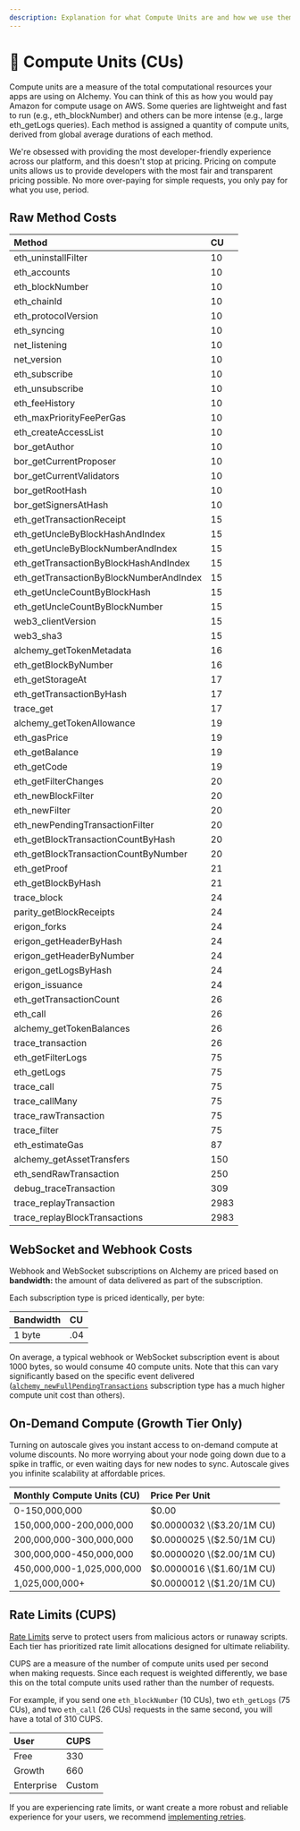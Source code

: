 ```yaml
---
description: Explanation for what Compute Units are and how we use them.
---
```


# 🔩 Compute Units \(CUs\)

Compute units are a measure of the total computational resources your apps are using on Alchemy. You can think of this as how you would pay Amazon for compute usage on AWS. Some queries are lightweight and fast to run \(e.g., eth\_blockNumber\) and others can be more intense \(e.g., large eth\_getLogs queries\). Each method is assigned a quantity of compute units, derived from global average durations of each method.

We're obsessed with providing the most developer-friendly experience across our platform, and this doesn't stop at pricing. Pricing on compute units allows us to provide developers with the most fair and transparent pricing possible. No more over-paying for simple requests, you only pay for what you use, period.

## Raw Method Costs

| Method | CU |
| :--- | :--- |
| eth\_uninstallFilter | 10 |
| eth\_accounts | 10 |
| eth\_blockNumber | 10 |
| eth\_chainId | 10 |
| eth\_protocolVersion | 10 |
| eth\_syncing | 10 |
| net\_listening | 10 |
| net\_version | 10 |
| eth\_subscribe | 10 |
| eth\_unsubscribe | 10 |
| eth\_feeHistory | 10 |
| eth\_maxPriorityFeePerGas | 10 |
| eth\_createAccessList | 10 |
| bor\_getAuthor | 10 |
| bor\_getCurrentProposer | 10 |
| bor\_getCurrentValidators | 10 |
| bor\_getRootHash | 10 |
| bor\_getSignersAtHash | 10 |
| eth\_getTransactionReceipt | 15 |
| eth\_getUncleByBlockHashAndIndex | 15 |
| eth\_getUncleByBlockNumberAndIndex | 15 |
| eth\_getTransactionByBlockHashAndIndex | 15 |
| eth\_getTransactionByBlockNumberAndIndex | 15 |
| eth\_getUncleCountByBlockHash | 15 |
| eth\_getUncleCountByBlockNumber | 15 |
| web3\_clientVersion | 15 |
| web3\_sha3 | 15 |
| alchemy\_getTokenMetadata | 16 |
| eth\_getBlockByNumber | 16 |
| eth\_getStorageAt | 17 |
| eth\_getTransactionByHash | 17 |
| trace\_get | 17 |
| alchemy\_getTokenAllowance | 19 |
| eth\_gasPrice | 19 |
| eth\_getBalance | 19 |
| eth\_getCode | 19 |
| eth\_getFilterChanges | 20 |
| eth\_newBlockFilter | 20 |
| eth\_newFilter | 20 |
| eth\_newPendingTransactionFilter | 20 |
| eth\_getBlockTransactionCountByHash | 20 |
| eth\_getBlockTransactionCountByNumber | 20 |
| eth\_getProof | 21 |
| eth\_getBlockByHash | 21 |
| trace\_block | 24 |
| parity\_getBlockReceipts | 24 |
| erigon\_forks | 24 |
| erigon\_getHeaderByHash | 24 |
| erigon\_getHeaderByNumber | 24 |
| erigon\_getLogsByHash | 24 |
| erigon\_issuance | 24 |
| eth\_getTransactionCount | 26 |
| eth\_call | 26 |
| alchemy\_getTokenBalances | 26 |
| trace\_transaction | 26 |
| eth\_getFilterLogs | 75 |
| eth\_getLogs | 75 |
| trace\_call | 75 |
| trace\_callMany | 75 |
| trace\_rawTransaction | 75 |
| trace\_filter | 75 |
| eth\_estimateGas | 87 |
| alchemy\_getAssetTransfers | 150 |
| eth\_sendRawTransaction | 250 |
| debug\_traceTransaction | 309 |
| trace\_replayTransaction | 2983 |
| trace\_replayBlockTransactions | 2983 |

## WebSocket and Webhook Costs

Webhook and WebSocket subscriptions on Alchemy are priced based on **bandwidth:** the amount of data delivered as part of the subscription.

Each subscription type is priced identically, per byte:

| Bandwidth | CU |
| :--- | :--- |
| 1 byte | .04 |

On average, a typical webhook or WebSocket subscription event is about 1000 bytes, so would consume 40 compute units. Note that this can vary significantly based on the specific event delivered \([`alchemy_newFullPendingTransactions`](../guides/using-websockets.md#1-alchemy_newfullpendingtransactions) subscription type has a much higher compute unit cost than others\).

## On-Demand Compute \(Growth Tier Only\)

Turning on autoscale gives you instant access to on-demand compute at volume discounts. No more worrying about your node going down due to a spike in traffic, or even waiting days for new nodes to sync. Autoscale gives you infinite scalability at affordable prices.

| Monthly Compute Units \(CU\) | Price Per Unit |
| :--- | :--- |
| 0-150,000,000 | $0.00 |
| 150,000,000-200,000,000 | $0.0000032 \($3.20/1M CU\) |
| 200,000,000-300,000,000 | $0.0000025 \($2.50/1M CU\) |
| 300,000,000-450,000,000 | $0.0000020 \($2.00/1M CU\) |
| 450,000,000-1,025,000,000 | $0.0000016 \($1.60/1M CU\) |
| 1,025,000,000+ | $0.0000012 \($1.20/1M CU\) |

## Rate Limits \(CUPS\)

[Rate Limits](../guides/rate-limits.md) serve to protect users from malicious actors or runaway scripts. Each tier has prioritized rate limit allocations designed for ultimate reliability.

CUPS are a measure of the number of compute units used per second when making requests. Since each request is weighted differently, we base this on the total compute units used rather than the number of requests.

For example, if you send one `eth_blockNumber` \(10 CUs\), two `eth_getLogs` \(75 CUs\), and two `eth_call` \(26 CUs\) requests in the same second, you will have a total of 310 CUPS.

| User | CUPS |
| :--- | :--- |
| Free | 330 |
| Growth | 660 |
| Enterprise | Custom |

If you are experiencing rate limits, or want create a more robust and reliable experience for your users, we recommend [implementing retries](https://app.gitbook.com/@alchemyapi/s/alchemy/~/drafts/-MQsfYK26fbJzMbpYgTc/guides/rate-limits#retries).

